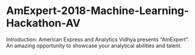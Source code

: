 # AmExpert-2018-Machine-Learning-Hackathon-AV
Introduction: American Express and Analytics Vidhya presents “AmExpert”. An amazing opportunity to showcase your analytical abilities and talent.
